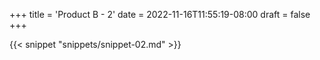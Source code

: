 +++
title = 'Product B - 2'
date = 2022-11-16T11:55:19-08:00
draft = false
+++

{{< snippet "snippets/snippet-02.md" >}}

